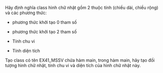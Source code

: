 Hãy định nghĩa class hình chữ nhật gồm 2 thuộc tính (chiều dài, chiều rộng) và các phương thức:
- phương thức khởi tạo 0 tham số
- phương thức khởi tạo 2 tham số 

- Tính chu vi
- Tính diện tích 

Tạo class có tên EX41_MSSV chứa hàm main, trong hàm main, hãy tạo đối tượng hình chữ nhật, tính chu vi và diện tích của hình chữ nhật này. 
